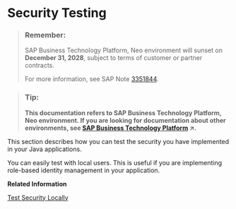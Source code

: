 <!-- loio425f7287294a4b4aa6d0f96b4fabb8b2 -->

# Security Testing

> ### Remember:  
> SAP Business Technology Platform, Neo environment will sunset on **December 31, 2028**, subject to terms of customer or partner contracts.
> 
> For more information, see SAP Note [3351844](https://launchpad.support.sap.com/#/notes/3351844).

> ### Tip:  
> **This documentation refers to SAP Business Technology Platform, Neo environment. If you are looking for documentation about other environments, see [SAP Business Technology Platform](https://help.sap.com/viewer/65de2977205c403bbc107264b8eccf4b/Cloud/en-US/6a2c1ab5a31b4ed9a2ce17a5329e1dd8.html "SAP Business Technology Platform (SAP BTP) is an integrated offering comprised of four technology portfolios: database and data management, application development and integration, analytics, and intelligent technologies. The platform offers users the ability to turn data into business value, compose end-to-end business processes, and build and extend SAP applications quickly.") :arrow_upper_right:.**

This section describes how you can test the security you have implemented in your Java applications.

You can easily test with local users. This is useful if you are implementing role-based identity management in your application.

**Related Information**  


[Test Security Locally](test-security-locally-fe47e02.md "When you add user authentication to your application, you can test it first on the local server before uploading it to SAP BTP.")

